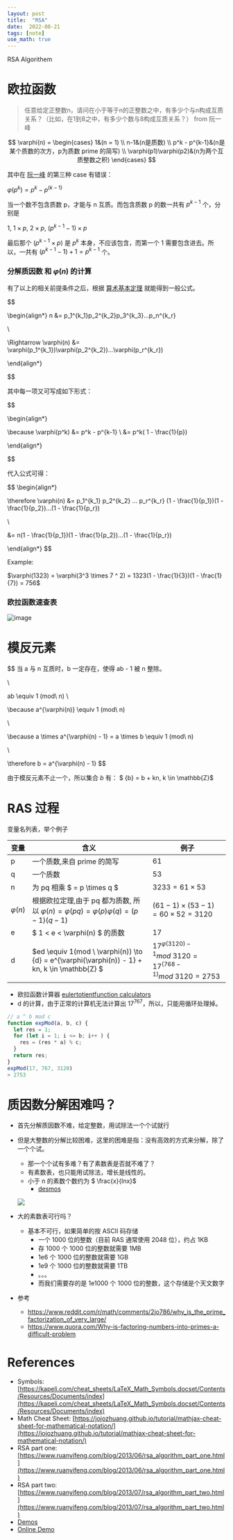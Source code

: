```yaml
---
layout: post
title:  "RSA"
date:  2022-08-21
tags: [note]
use_math: true
---
```


RSA Algorithem


# 欧拉函数

> 任意给定正整数n，请问在小于等于n的正整数之中，有多少个与n构成互质关系？（比如，在1到8之中，有多少个数与8构成互质关系？） from 阮一峰


$$
\varphi(n) =
\begin{cases}
  1&(n = 1)
  \\
  n-1&(n是质数)
  \\
  p^k - p^{k-1}&(n是某个质数的次方，p为质数 prime 的简写)
  \\
  \varphi(p1)\varphi(p2)&(n为两个互质整数之积)
\end{cases}
$$


其中在 [阮一峰](https://www.ruanyifeng.com/blog/2013/06/rsa_algorithm_part_one.html) 的第三种 case 有错误：

$\varphi(p^k) = p^k - p^{(k-1)}$

当一个数不包含质数 p，才能与 n 互质。而包含质数 p 的数一共有 $p^{k-1}$ 个，分别是

$1$, $1 \times p$, $2 \times p$, $(p^{k-1} - 1) \times p$

最后那个 $(p^{k-1} \times p)$ 是 $p^k$ 本身，不应该包含，而第一个 $1$ 需要包含进去。所以，一共有 $(p^{k-1}-1) + 1 = p^{k-1}$ 个。


### 分解质因数 和 $\varphi(n)$ 的计算

有了以上的相关前提条件之后，根据 [算术基本定理](https://baike.baidu.com/item/%E7%AE%97%E6%9C%AF%E5%9F%BA%E6%9C%AC%E5%AE%9A%E7%90%86/10920095) 就能得到一般公式。

$$

\begin{align*}
n &= p_1^{k_1}p_2^{k_2}p_3^{k_3}...p_n^{k_r}

\\

\Rightarrow \varphi(n) &= \varphi(p_1^{k_1})\varphi(p_2^{k_2})...\varphi(p_r^{k_r})

\end{align*}

$$

其中每一项又可写成如下形式：

$$

\begin{align*}

\because \varphi(p^k) &= p^k - p^{k-1} \\
&= p^k( 1 - \frac{1}{p})

\end{align*}

$$

代入公式可得：

$$
\begin{align*}

\therefore \varphi(n) &= p_1^{k_1} p_2^{k_2} ... p_r^{k_r} (1 - \frac{1}{p_1})(1 - \frac{1}{p_2})...(1 - \frac{1}{p_r})

\\

&= n(1 - \frac{1}{p_1})(1 - \frac{1}{p_2})...(1 - \frac{1}{p_r})

\end{align*}
$$

Example:

$\varphi(1323) = \varphi(3^3 \times 7 ^ 2) = 1323(1 - \frac{1}{3})(1 - \frac{1}{7}) = 756$

### 欧拉函数速查表

![image](https://user-images.githubusercontent.com/7157346/186063336-055de6d3-3663-46ba-9c75-73df6d4e0df6.png)

# 模反元素

$$
当 a 与 n 互质时，b 一定存在，使得 ab - 1 被 n 整除。

\\

ab \equiv 1 (mod\ n)
\\

\because a^{\varphi(n)} \equiv 1 (mod\ n)

\\

\because a \times a^{\varphi(n) - 1} = a \times b \equiv 1 (mod\ n)

\\

\therefore b = a^{\varphi(n) - 1}
$$

由于模反元素不止一个，所以集合 $b$ 有： $ \{b\} = b + kn, k \in \mathbb{Z}$

# RAS 过程

变量名列表，举个例子

| 变量           | 含义         | 例子 |
| -----------   | -----------  | --- |
| p             | 一个质数,来自 prime 的简写  | 61 |
| q             | 一个质数      | 53 |
| n             | 为 pq 相乘 $ = p \times q $  | $3233 = 61 \times 53$ |
| $\varphi(n)$  | 根据欧拉定理,由于 pq 都为质数, 所以 $\varphi(n) = \varphi(pq) = \varphi(p) \varphi(q) = (p-1)(q-1)$ | $(61 - 1) \times (53 - 1) = 60 \times 52 = 3120$ |
| e             | $ 1 < e < \varphi(n) $ 的质数 | 17 |
| d             | $ed \equiv 1(mod \ \varphi(n)) \to \{d\} = e^{\varphi(\varphi(n)) - 1} + kn, k \in \mathbb{Z} $ | $17^{\varphi(3120) - 1} mod\ 3120 = 17^{(768-1)} mod\ 3120 = 2753$ |

* 欧拉函数计算器 [eulertotientfunction calculators](http://www.javascripter.net/math/calculators/eulertotientfunction.htm)
* d 的计算，由于正常的计算机无法计算出 $17^{767}$，所以，只能用循环处理掉。
```js
// a ^ b mod c
function expMod(a, b, c) {
  let res = 1;
  for (let i = 1; i <= b; i++ ) {
    res = (res * a) % c;
  }
  return res;
}
expMod(17, 767, 3120)
> 2753
```


# 质因数分解困难吗？

* 首先分解质因数不难，给定整数，用试除法一个个试就行
* 但是大整数的分解比较困难，这里的困难是指：没有高效的方式来分解，除了一个个试。
  * 那一个个试有多难？有了素数表是否就不难了？
  * 有素数表，也只能用试除法，增长是线性的。
  * 小于 n 的素数个数约为 $ \frac{x}{lnx}$
    * [desmos](https://www.desmos.com/calculator?lang=zh-CN)

  ![](https://user-images.githubusercontent.com/7157346/184782768-5981b8c9-3d10-4943-a695-e0d8f9ef744e.png)

* 大的素数表可行吗？
  * 基本不可行，如果简单的按 ASCII 码存储
    * 一个 1000 位的整数（目前 RAS 通常使用 2048 位），约占 1KB
    * 存 1000 个 1000 位的整数就需要 1MB
    * 1e6 个 1000 位的整数就需要 1GB
    * 1e9 个 1000 位的整数就需要 1TB
    * 。。。
    * 而我们需要存的是 1e1000 个 1000 位的整数，这个存储是个天文数字

* 参考
  * https://www.reddit.com/r/math/comments/2jo786/why_is_the_prime_factorization_of_very_large/
  * https://www.quora.com/Why-is-factoring-numbers-into-primes-a-difficult-problem


# References

* Symbols: [https://kapeli.com/cheat_sheets/LaTeX_Math_Symbols.docset/Contents/Resources/Documents/index](https://kapeli.com/cheat_sheets/LaTeX_Math_Symbols.docset/Contents/Resources/Documents/index)
* Math Cheat Sheet: [https://jojozhuang.github.io/tutorial/mathjax-cheat-sheet-for-mathematical-notation/](https://jojozhuang.github.io/tutorial/mathjax-cheat-sheet-for-mathematical-notation/)
* RSA part one: [https://www.ruanyifeng.com/blog/2013/06/rsa_algorithm_part_one.html](https://www.ruanyifeng.com/blog/2013/06/rsa_algorithm_part_one.html)
* RSA part two: [https://www.ruanyifeng.com/blog/2013/07/rsa_algorithm_part_two.html](https://www.ruanyifeng.com/blog/2013/07/rsa_algorithm_part_two.html)
* [Demos](https://github.com/mathjax/MathJax-demos-web)
* [Online Demo](http://bandicoot.maths.adelaide.edu.au/MathJax/test/sample-dynamic-2.html)
